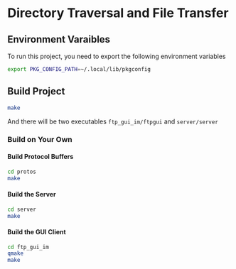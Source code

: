 # Directory Traversal and File Transfer

## Environment Varaibles

To run this project, you need to export the following environment variables

```bash
export PKG_CONFIG_PATH=~/.local/lib/pkgconfig
```

## Build Project

```bash
make
```

And there will be two executables `ftp_gui_im/ftpgui` and `server/server`

### Build on Your Own

#### Build Protocol Buffers

```bash
cd protos
make
```

#### Build the Server

```bash
cd server
make
```

#### Build the GUI Client

```bash
cd ftp_gui_im
qmake
make
```